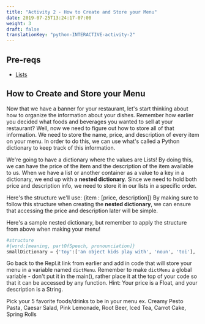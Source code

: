 ```yaml
---
title: "Activity 2 - How to Create and Store your Menu"
date: 2019-07-25T13:24:17-07:00
weight: 3
draft: false
translationKey: "python-INTERACTIVE-activity-2"
---
```

## Pre-reqs
- <a href="../../python-basics/lists" target="_blank">Lists</a>
  
## How to Create and Store your Menu
Now that we have a banner for your restaurant, let's start thinking about how to organize the information about your dishes. Remember how earlier you decided what foods and beverages you wanted to sell at your restaurant? Well, now we need to figure out how to store all of that information. We need to store the name, price, and description of every item on your menu.
In order to do this, we can use what's called a Python dictionary to keep track of this information.


We're going to have a dictionary where the values are Lists!
By doing this, we can have the price of the item and the description of the item available to us. When we have a list or another container as a value to a key in a dictionary, we end up with a **nested dictionary**. Since we need to hold both price and description info, we need to store it in our lists in a specific order.

Here's the structure we'll use:
{item : [price, description]}
By making sure to follow this structure when creating the **nested dictionary**, we can ensure that accessing the price and description later will be simple.

Here's a sample nested dictionary, but remember to apply the structure from above when making your menu!
```python
#structure
#{word:[meaning, partOfSpeech, pronounciation]}
smallDictionary = {'toy':['an object kids play with', 'noun', 'toi'], 'walk':['a way to move at a regular and slow pace, one foot lifted after the other, in sequence', 'verb', 'wok']}
```

Go back to the <span>Repl.it</span> link from earlier and add in code that will store your menu in a variable named `dictMenu`. Remember to make `dictMenu` a global variable - don't put it in the main(), rather place it at the top of your code so that it can be accessed by any function.
Hint: Your price is a Float, and your description is a String.

Pick your 5 favorite foods/drinks to be in your menu
ex. Creamy Pesto Pasta, Caesar Salad, Pink Lemonade, Root Beer, Iced Tea, Carrot Cake, Spring Rolls